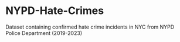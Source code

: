 # NYPD-Hate-Crimes

Dataset containing confirmed hate crime incidents in NYC from NYPD Police Department (2019-2023)
